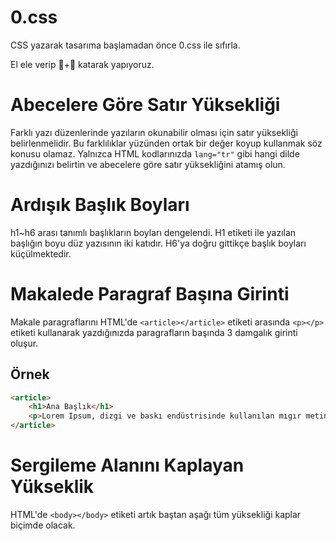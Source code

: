 # 0.css
CSS yazarak tasarıma başlamadan önce 0.css ile sıfırla.

El ele verip 🧠+💖 katarak yapıyoruz.

# Abecelere Göre Satır Yüksekliği

Farklı yazı düzenlerinde yazıların okunabilir olması için satır yüksekliği belirlenmelidir. Bu farklılıklar yüzünden ortak bir değer koyup kullanmak söz konusu olamaz. Yalnızca HTML kodlarınızda ```lang="tr"``` gibi hangi dilde yazdığınızı belirtin ve abecelere göre satır yüksekliğini atamış olun.

# Ardışık Başlık Boyları

h1~h6 arası tanımlı başlıkların boyları dengelendi. H1 etiketi ile yazılan başlığın boyu düz yazısının iki katıdır. H6'ya doğru gittikçe başlık boyları küçülmektedir.

# Makalede Paragraf Başına Girinti

Makale paragraflarını HTML'de ```<article></article>``` etiketi arasında ```<p></p>``` etiketi kullanarak yazdığınızda paragrafların başında 3 damgalık girinti oluşur.

## Örnek
```html
<article>
    <h1>Ana Başlık</h1>
    <p>Lorem Ipsum, dizgi ve baskı endüstrisinde kullanılan mıgır metinlerdir. Lorem Ipsum, adı bilinmeyen bir matbaacının bir hurufat numune kitabı oluşturmak üzere bir yazı galerisini alarak karıştırdığı 1500'lerden beri endüstri standardı sahte metinler olarak kullanılmıştır. Beşyüz yıl boyunca varlığını sürdürmekle kalmamış, aynı zamanda pek değişmeden elektronik dizgiye de sıçramıştır. 1960'larda Lorem Ipsum pasajları da içeren Letraset yapraklarının yayınlanması ile ve yakın zamanda Aldus PageMaker gibi Lorem Ipsum sürümleri içeren masaüstü yayıncılık yazılımları ile popüler olmuştur.</p>
</article>
```

# Sergileme Alanını Kaplayan Yükseklik

HTML'de ```<body></body>``` etiketi artık baştan aşağı tüm yüksekliği kaplar biçimde olacak.
